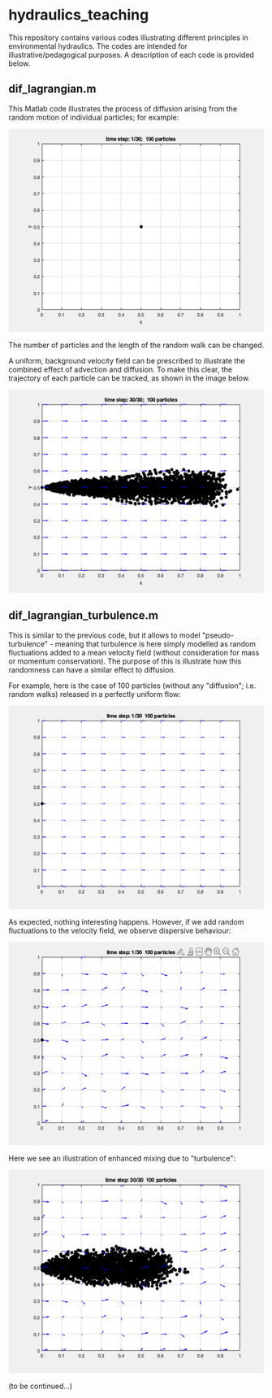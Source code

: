 # hydraulics_teaching

This repository contains various codes illustrating different principles in environmental hydraulics. The codes are intended for illustrative/pedagogical purposes. A description of each code is provided below.

## dif_lagrangian.m
This Matlab code illustrates the process of diffusion arising from the random motion of individual particles; for example:  

<p align="center">
    <img src="https://github.com/sergio-maldonado/hydraulics_teaching/blob/main/images/animation_diff.gif" width="600" height="400" alt="diffusion"/>
</p>

The number of particles and the length of the random walk can be changed. 

A uniform, background velocity field can be prescribed to illustrate the combined effect of advection and diffusion. To make this clear, the trajectory of each particle can be tracked, as shown in the image below.

<p align="center">
    <img src="https://github.com/sergio-maldonado/hydraulics_teaching/blob/main/images/final_dif.gif" width="600" height="400" alt="advection diffusion"/>
</p>

## dif_lagrangian_turbulence.m
This is similar to the previous code, but it allows to model "pseudo-turbulence" - meaning that turbulence is here simply modelled as random fluctuations added to a mean velocity field (without consideration for mass or momentum conservation). The purpose of this is illustrate how this randomness can have a similar effect to diffusion. 

For example, here is the case of 100 particles (without any "diffusion"; i.e. random walks) released in a perfectly uniform flow: 

<p align="center">
    <img src="https://github.com/sergio-maldonado/hydraulics_teaching/blob/main/images/animation_diff_noturb.gif" width="600" height="400" alt="advection diffusion"/>
</p>

As expected, nothing interesting happens. However, if we add random fluctuations to the velocity field, we observe dispersive behaviour: 

<p align="center">
    <img src="https://github.com/sergio-maldonado/hydraulics_teaching/blob/main/images/animation_diff_turb.gif" width="600" height="400" alt="advection diffusion"/>
</p>

Here we see an illustration of enhanced mixing due to "turbulence":

<p align="center">
    <img src="https://github.com/sergio-maldonado/hydraulics_teaching/blob/main/images/final_dif_turbu.gif" width="600" height="400" alt="advection diffusion"/>
</p>

(to be continued...)
